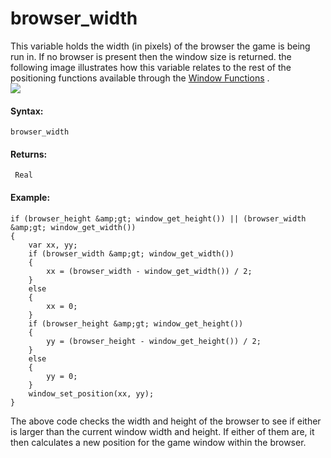 # browser_width

This variable holds the width (in pixels) of the browser the game is
being run in. If no browser is present then the window size is returned.
the following image illustrates how this variable relates to the rest of
the positioning functions available through the [Window
Functions](../Cameras_And_Display/The_Game_Window/The_Game_Window)
.  
![](https://gms.magecorn.com/Manual/assets/Images/Scripting_Reference/GML/Reference/Web/window_position.png)  

#### Syntax:

``` gml
browser_width
```

#### Returns:

``` gml
 Real
```

#### Example:

``` gml
if (browser_height &amp;gt; window_get_height()) || (browser_width &amp;gt; window_get_width())
{
    var xx, yy;
    if (browser_width &amp;gt; window_get_width())
    {
        xx = (browser_width - window_get_width()) / 2;
    }
    else
    {
        xx = 0;
    }
    if (browser_height &amp;gt; window_get_height())
    {
        yy = (browser_height - window_get_height()) / 2;
    }
    else
    {
        yy = 0;
    }
    window_set_position(xx, yy);
}
```

The above code checks the width and height of the browser to see if
either is larger than the current window width and height. If either of
them are, it then calculates a new position for the game window within
the browser.

